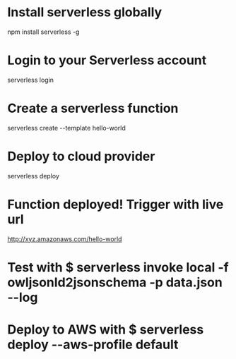 
# Install serverless globally
npm install serverless -g
# Login to your Serverless account
serverless login
# Create a serverless function
serverless create --template hello-world
# Deploy to cloud provider
serverless deploy
# Function deployed! Trigger with live url
http://xyz.amazonaws.com/hello-world

# Test with $ serverless invoke local -f owljsonld2jsonschema -p data.json --log

# Deploy to AWS with $ serverless deploy --aws-profile default

